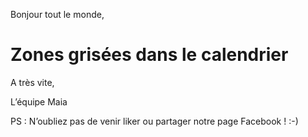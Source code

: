 Bonjour tout le monde,

# Zones grisées dans le calendrier


A très vite,

L’équipe Maia

PS : N’oubliez pas de venir liker ou partager notre page Facebook ! :-)
